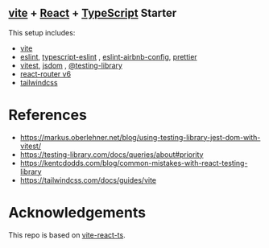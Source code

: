## [vite](https://vitejs.dev/) + [React](https://reactjs.org/) + [TypeScript](https://www.typescriptlang.org/) Starter

This setup includes:

* [vite](https://vitejs.dev/)
* [eslint](https://eslint.org/), [typescript-eslint](https://typescript-eslint.io/)
  , [eslint-airbnb-config](https://github.com/airbnb/javascript), [prettier](https://prettier.io/)
* [vitest](https://vitest.dev/), [jsdom](https://github.com/jsdom/jsdom)
  , [@testing-library](https://testing-library.com/)
* [react-router v6](https://reactrouter.com/en/main)
* [tailwindcss](https://tailwindcss.com/)

# References

* https://markus.oberlehner.net/blog/using-testing-library-jest-dom-with-vitest/
* https://testing-library.com/docs/queries/about#priority
* https://kentcdodds.com/blog/common-mistakes-with-react-testing-library
* https://tailwindcss.com/docs/guides/vite

# Acknowledgements

This repo is based on [vite-react-ts](https://github.com/CodingGarden/react-ts-starter).
